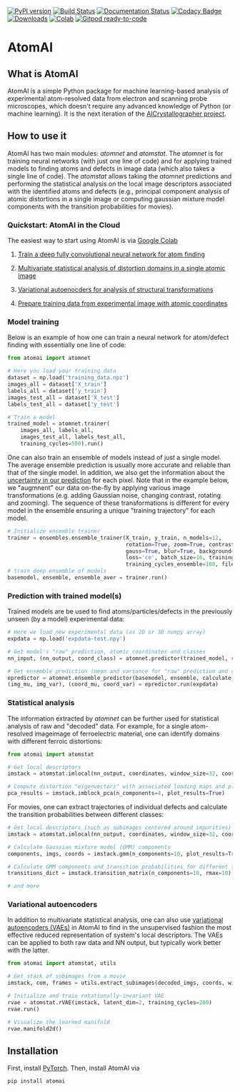 [![PyPI version](https://badge.fury.io/py/atomai.svg)](https://badge.fury.io/py/atomai)
[![Build Status](https://travis-ci.com/ziatdinovmax/atomai.svg?branch=master)](https://travis-ci.com/ziatdinovmax/atomai)
[![Documentation Status](https://readthedocs.org/projects/atomai/badge/?version=latest)](https://atomai.readthedocs.io/en/latest/?badge=latest)
[![Codacy Badge](https://api.codacy.com/project/badge/Grade/8fa8829627f040dda46e2dc30e48aca1)](https://app.codacy.com/manual/ziatdinovmax/atomai?utm_source=github.com&utm_medium=referral&utm_content=ziatdinovmax/atomai&utm_campaign=Badge_Grade_Dashboard)
[![Downloads](https://pepy.tech/badge/atomai/month)](https://pepy.tech/project/atomai/month)
[![Colab](https://colab.research.google.com/assets/colab-badge.svg)](https://colab.research.google.com/github/ziatdinovmax/atomai/blob/master/examples/notebooks/Quickstart_AtomAI_in_the_Cloud.ipynb)
[![Gitpod ready-to-code](https://img.shields.io/badge/Gitpod-ready--to--code-blue?logo=gitpod)](https://gitpod.io/#https://github.com/ziatdinovmax/atomai)

# AtomAI

## What is AtomAI

AtomAI is a simple Python package for machine learning-based analysis of experimental atom-resolved data from electron and scanning probe microscopes, which doesn't require any advanced knowledge of Python (or machine learning). It is the next iteration of the [AICrystallographer project](https://github.com/pycroscopy/AICrystallographer).

## How to use it

AtomAI has two main modules: *atomnet* and *atomstat*. The *atomnet* is for training neural networks (with just one line of code) and for applying trained models to finding atoms and defects in image data (which also takes  a single line of code). The *atomstat* allows taking the *atomnet* predictions and performing the statistical analysis on the local image descriptors associated with the identified atoms and defects (e.g., principal component analysis of atomic distortions in a single image or computing gaussian mixture model components with the transition probabilities for movies).

### Quickstart: AtomAI in the Cloud

The easiest way to start using AtomAI is via [Google Colab](https://colab.research.google.com/notebooks/intro.ipynb) 

1) [Train a deep fully convolutional neural network for atom finding](https://colab.research.google.com/github/ziatdinovmax/atomai/blob/master/examples/notebooks/atomai_atomnet.ipynb)

2) [Multivariate statistical analysis of distortion domains in a single atomic image](https://colab.research.google.com/github/ziatdinovmax/atomai/blob/master/examples/notebooks/atomai_atomstat.ipynb)

3) [Variational autoenocders for analysis of structural transformations](https://colab.research.google.com/github/ziatdinovmax/atomai/blob/master/examples/notebooks/atomai_vae.ipynb)

4) [Prepare training data from experimental image with atomic coordinates](https://colab.research.google.com/github/ziatdinovmax/atomai/blob/master/examples/notebooks/atomai_training_data.ipynb)

### Model training
Below is an example of how one can train a neural network for atom/defect finding with essentially one line of code:

```python
from atomai import atomnet

# Here you load your training data
dataset = np.load('training_data.npz')
images_all = dataset['X_train']
labels_all = dataset['y_train']
images_test_all = dataset['X_test']
labels_test_all = dataset['y_test']

# Train a model
trained_model = atomnet.trainer(
    images_all, labels_all, 
    images_test_all, labels_test_all,
    training_cycles=500).run()   
```

One can also train an ensemble of models instead of just a single model. The average ensemble prediction is usually more accurate and reliable than that of the single model. In addition, we also get the information about the [uncertainty in our prediction](https://arxiv.org/abs/1612.01474) for each pixel. Note that in the example below, we "augmnent" our data on-the-fly by applying various image transformations (e.g. adding Gaussian noise, changing contrast, rotating and zooming). The sequence of these transformations is different for every model in the ensemble ensuring a unique "training trajectory" for each model.

```python
# Initialize ensemble trainer
trainer = ensembles.ensemble_trainer(X_train, y_train, n_models=12,
                                     rotation=True, zoom=True, contrast=True, 
                                     gauss=True, blur=True, background=True, 
                                     loss='ce', batch_size=16, training_cycles_base=1000,
                                     training_cycles_ensemble=100, filename='ensemble')
# train deep ensemble of models
basemodel, ensemble, ensemble_aver = trainer.run()
```

### Prediction with trained model(s)

Trained models are be used to find atoms/particles/defects in the previously unseen (by a model) experimental data:

```python
# Here we load new experimental data (as 2D or 3D numpy array)
expdata = np.load('expdata-test.npy')

# Get model's "raw" prediction, atomic coordinates and classes
nn_input, (nn_output, coord_class) = atomnet.predictor(trained_model, refine=False).run(expdata)

# Get ensemble prediction (mean and variance for "raw" prediction and coordinates)
epredictor = atomnet.ensemble_predictor(basemodel, ensemble, calculate_coordinates=True)
(img_mu, img_var), (coord_mu, coord_var) = epredictor.run(expdata)
```

### Statistical analysis

The information extracted by *atomnet* can be further used for statistical analysis of raw and "decoded" data. For example, for a single atom-resolved imageimage of ferroelectric material, one can identify domains with different ferroic distortions:

```python
from atomai import atomstat

# Get local descriptors
imstack = atomstat.imlocal(nn_output, coordinates, window_size=32, coord_class=1)

# Compute distortion "eigenvectors" with associated loading maps and plot results:
pca_results = imstack.imblock_pca(n_components=4, plot_results=True)
```

For movies, one can extract trajectories of individual defects and calculate the transition probabilities between different classes:

```python
# Get local descriptors (such as subimages centered around impurities)
imstack = atomstat.imlocal(nn_output, coordinates, window_size=32, coord_class=1)

# Calculate Gaussian mixture model (GMM) components
components, imgs, coords = imstack.gmm(n_components=10, plot_results=True)

# Calculate GMM components and transition probabilities for different trajectories
transitions_dict = imstack.transition_matrix(n_components=10, rmax=10)

# and more
```
### Variational autoencoders

In addition to multivariate statistical analysis, one can also use [variational autoencoders (VAEs)](https://arxiv.org/abs/1906.02691) in AtomAI to find in the unsupervised fashion the most effective reduced representation of system's local descriptors. The VAEs can be applied to both raw data and NN output, but typically work better with the latter.
```python
from atomai import atomstat, utils

# Get stack of subimages from a movie
imstack, com, frames = utils.extract_subimages(decoded_imgs, coords, window_size=32)

# Initialize and train rotationally-invariant VAE
rvae = atomstat.rVAE(imstack, latent_dim=2, training_cycles=200)
rvae.run()

# Visualize the learned manifold
rvae.manifold2d()
```

## Installation
First, install [PyTorch](https://pytorch.org/get-started/locally/). Then, install AtomAI via

```bash
pip install atomai
```
